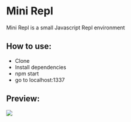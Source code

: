 # Mini Repl
Mini Repl is a small Javascript Repl environment

## How to use:
- Clone
- Install dependencies 
- npm start
- go to localhost:1337

## Preview: 

![](https://media.giphy.com/media/o8OFWOVaFjes8/giphy.gif)

